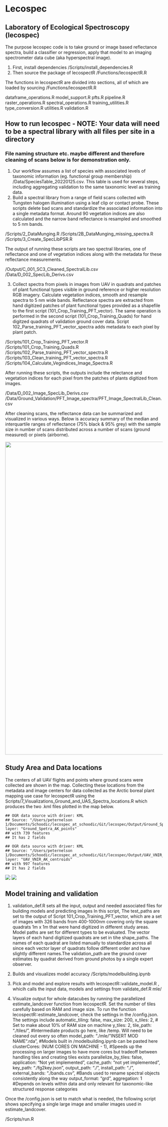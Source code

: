 Lecospec
================

## Laboratory of Ecological Spectroscopy (lecospec)

The purpose lecospec code is to take ground or image based reflectance
spectra, build a classifier or regression, apply that model to an
imaging spectrometer data cube (aka hyperspectral image).

1)  First, install dependencies /Scripts/install\_dependencies.R
2)  Then source the package of lecospectR /Functions/lecospectR.R

The functions in lecospectR are divided into sections, all of which are
loaded by sourcing /Functions/lecospectR.R

dataframe\_operations.R model\_support.R pfts.R pipeline.R
raster\_operations.R spectral\_operations.R training\_utilities.R
type\_conversion.R utilities.R validation.R

## How to run lecospec - NOTE: Your data will need to be a spectral library with all files per site in a directory

### File naming structure etc. maybe different and therefore cleaning of scans below is for demonstration only.

1)  Our workflow assumes a list of species with associated levels of
    taxonomic information (eg. functional group membership)
    /Data/SpeciesTable\_20220125.csv. This table is used for several
    steps, including aggregating validation to the same taxonomic level
    as training data.
2)  Build a spectral library from a range of field scans collected with
    Tungsten halogen illumination using a leaf clip or contact probe.
    These scripts delete bad scans and standardize the associated
    information into a single metadata format. Around 90 vegetation
    indices are also calculated and the narrow band reflectance is
    resampled and smoothed to 5 nm bands.

/Scripts/2\_DataMunging.R /Scripts/2B\_DataMunging\_missing\_spectra.R  
/Scripts/3\_Create\_SpecLibPSR.R

The output of running these scripts are two spectral libraries, one of
reflectance and one of vegetation indices along with the metadata for
these reflectance measurements.

/Output/C\_001\_SC3\_Cleaned\_SpectralLib.csv
/Data/D\_002\_SpecLib\_Derivs.csv

3)  Collect spectra from pixels in images from UAV in quadrats and
    patches of plant functional types visible in ground reference or
    higher resolution RGB imagery. Calculate vegetation indices, smooth
    and resample spectra to 5 nm wide bands. Reflectance spectra are
    extracted from hand digitized patches of plant functional types
    provided as a shapefile to the first script
    (101\_Crop\_Training\_PFT\_vector). The same operation is performed
    in the second script (101\_Crop\_Training\_Quads) for hand digitzed
    quadrats of validation ground cover data. Script
    102\_Parse\_training\_PFT\_vector\_spectra adds metadata to each
    pixel by plant patch.

/Scripts/101\_Crop\_Training\_PFT\_vector.R  
/Scripts/101\_Crop\_Training\_Quads.R  
/Scripts/102\_Parse\_training\_PFT\_vector\_spectra.R  
/Scripts/103\_Clean\_training\_PFT\_vector\_spectra.R  
/Scripts/104\_Calculate\_Vegindices\_Image\_Spectra.R

After running these scripts, the outputs include the relectance and
vegetation indices for each pixel from the patches of plants digitized
from images.

/Data/D\_002\_Image\_SpecLib\_Derivs.csv
/Data/Ground\_Validation/PFT\_Image\_spectra/PFT\_Image\_SpectralLib\_Clean.csv

After cleaning scans, the reflectance data can be summarized and
visualized in various ways. Below is accuracy summary of the median and
interquartile ranges of reflectance (75% black & 95% grey) with the
sample size in number of scans distributed across a number of scans
(ground measured) or pixels (airborne).

<img src="./Output/Fnc_grp1_spectral_profiles_PFT_IMG_SPECTRA_ALL.jpg" width="1000" height="1000">

## Study Area and Data locations

The centers of all UAV flights and points where ground scans were
collected are shown in the map. Collecting these locations from the
metadata and image centers for data collected as the Arctic boreal plant
mapping use case for lecospectR using the
Scripts/7\_Visualizations\_Ground\_and\_UAS\_Spectra\_locations.R which
produces the two .kml files plotted in the map below.

    ## OGR data source with driver: KML 
    ## Source: "/Users/peternelson 1/Documents/Schoodic/lecospec_at_schoodic/Git/lecospec/Output/Ground_Spetra_AK_points.kml", layer: "Ground_Spetra_AK_points"
    ## with 739 features
    ## It has 2 fields

    ## OGR data source with driver: KML 
    ## Source: "/Users/peternelson 1/Documents/Schoodic/lecospec_at_schoodic/Git/lecospec/Output/UAV_VNIR_AK_centroids.kml", layer: "UAV_VNIR_AK_centroids"
    ## with 997 features
    ## It has 2 fields

![](README_files/figure-gfm/unnamed-chunk-1-1.png)<!-- -->
<img src="./Output/StudyAreaGround_Airborne_Spectra_Locs.jpg" >

## Model training and validation

1)  validation\_def.R sets all the input, output and needed associated
    files for building models and predicting images In this script, The
    test\_paths are set to the output of Script
    101\_Crop\_Training\_PFT\_vector, which are a set of images with 326
    bands from 400-1000nm covering only the square quadrats 1m x 1m that
    were hand digitized in different study areas. Model paths are set
    for different types to be evaluated. The vector layers of each hand
    digitized quadrats are set in tihe shape\_paths. The names of each
    quadrat are listed manually to standardize across all since each
    vector layer of quadrats follow different order and have slightly
    different names.The validation\_path are the ground cover estimates
    by quadrat derived from ground photos by a single expert observer.

2)  Builds and visualizes model accuracy /Scripts/modelbuilding.ipynb

3)  Pick and model and explore results with
    lecospectR::validate\_model.R , whicih calls the input data, models
    and settings from validate\_def.R mle/

4)  Visualize output for whole datacubes by running the parallelized
    estimate\_landcover function from lecospectR. Set the number of
    tiles carefully based on RAM and image size. To run the function
    lecospectR::estimate\_landcover, check the settings in the
    /config.json. The settings include automatic\_tiling: false,
    max\_size: 200, x\_tiles: 2, \# Set to make about 10% of RAM size on
    machine y\_tiles: 2, tile\_path: “./tiles/”, \#Intermediate products
    go here, like /temp. Will need to be cleaned out every so often
    model\_path: “./mle/”INSERT MOD NAME“.rda”, \#Models built in
    /modelbuilding.ipynb can be pasted here clusterCores: (NUM CORES ON
    MACHINE - 1), \#Speeds up the processing on larger images to have
    more cores but tradeoff between handling tiles and creating tiles
    exists parallelize\_by\_tiles: false, application: “Not yet
    implemented”, cache\_path: “not yet implemented”, key\_path:
    “./fg2key.json”, output\_path: “./”, install\_path: “./”,
    external\_bands: “./bands.csv”, \#Bands used to rename spectral
    objects consistently along the way output\_format: “grd”,
    aggregation: 1 \#Depends on levels within data and only relevant for
    taxonomic-like structured response categories

Once the /config.json is set to match what is needed, the following
script shows specifying a single large image and smaller images used in
estimate\_landcover.

/Scripts/run.R
